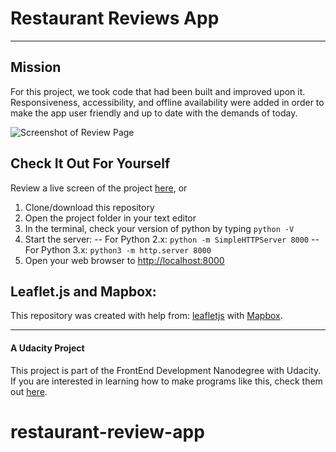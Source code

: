 # Restaurant Reviews App
---
## Mission

For this project, we took code that had been built and improved upon it. Responsiveness, accessibility, and offline availability were added in order to make the app user friendly and up to date with the demands of today.

![Screenshot of Review Page]()

## Check It Out For Yourself
Review a live screen of the project [here](), or
1. Clone/download this repository
2. Open the project folder in your text editor
3. In the terminal, check your version of python by typing `python -V`
4. Start the server:
-- For Python 2.x: `python -m SimpleHTTPServer 8000`
-- For Python 3.x: `python3 -m http.server 8000`
5. Open your web browser to [http://localhost:8000](http://localhost:8000)

## Leaflet.js and Mapbox:

This repository was created with help from: [leafletjs](https://leafletjs.com/) with [Mapbox](https://www.mapbox.com/).

---

#### A Udacity Project
This project is part of the FrontEnd Development Nanodegree with Udacity. If you are interested in learning how to make programs like this, check them out [here](https://www.udacity.com/course/front-end-web-developer-nanodegree--nd001).



# restaurant-review-app
